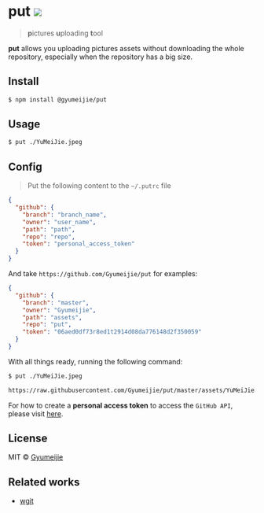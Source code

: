 # put [![](https://travis-ci.com/Gyumeijie/put.svg?branch=master)](https://travis-ci.com/Gyumeijie/put)

> **p**ictures **u**ploading **t**ool

**put** allows you uploading pictures assets without downloading the whole repository, especially when the repository has a big size.

## Install

```bash
$ npm install @gyumeijie/put
```

## Usage

```bash
$ put ./YuMeiJie.jpeg
```

## Config

> Put the following content to the `~/.putrc` file

```json
{
  "github": {
    "branch": "branch_name",
    "owner": "user_name",
    "path": "path",
    "repo": "repo",
    "token": "personal_access_token"
  }
}
```
And take `https://github.com/Gyumeijie/put` for examples:

```json
{
  "github": {
    "branch": "master",
    "owner": "Gyumeijie",
    "path": "assets",
    "repo": "put",
    "token": "06aed0df73r8ed1t2914d08da776148d2f350059"
  }
}
```
With all things ready, running the following command:

```bash
$ put ./YuMeiJie.jpeg

https://raw.githubusercontent.com/Gyumeijie/put/master/assets/YuMeiJie.jpeg
```

For how to create a **personal access token** to access the `GitHub API`, please visit [here](https://github.com/settings/tokens).

## License

MIT © [Gyumeijie](https://github.com/Gyumeijie)

## Related works
- [wgit](https://github.com/Gyumeijie/wgit)
